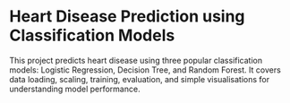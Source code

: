 # Heart Disease Prediction using Classification Models

This project predicts heart disease using three popular classification models: Logistic Regression, Decision Tree, and Random Forest. It covers data loading, scaling, training, evaluation, and simple visualisations for understanding model performance.
